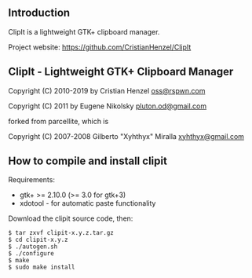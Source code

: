 Introduction
-------------------------------------------------------------------------------

ClipIt is a lightweight GTK+ clipboard manager.

Project website: https://github.com/CristianHenzel/ClipIt


ClipIt - Lightweight GTK+ Clipboard Manager
-------------------------------------------------------------------------------

Copyright (C) 2010-2019 by Cristian Henzel <oss@rspwn.com>

Copyright (C) 2011 by Eugene Nikolsky <pluton.od@gmail.com>



forked from parcellite, which is

Copyright (C) 2007-2008 Gilberto "Xyhthyx" Miralla <xyhthyx@gmail.com>


How to compile and install clipit
-------------------------------------------------------------------------------

Requirements:
* gtk+ >= 2.10.0 (>= 3.0 for gtk+3)
* xdotool - for automatic paste functionality

Download the clipit source code, then:

    $ tar zxvf clipit-x.y.z.tar.gz
    $ cd clipit-x.y.z
    $ ./autogen.sh
    $ ./configure
    $ make
    $ sudo make install
